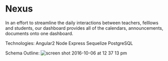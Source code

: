# Nexus

In an effort to streamline the daily interactions between teachers, felllows and students, our dashboard provides all of the calendars, announcements, documents onto one dashboard. 

Technologies:
Angular2
Node
Express
Sequelize
PostgreSQL

Schema Outline:
![screen shot 2016-10-06 at 12 37 13 pm](https://cloud.githubusercontent.com/assets/11032490/19167691/b09926e6-8bc1-11e6-87e5-6d75ebf31405.png)
